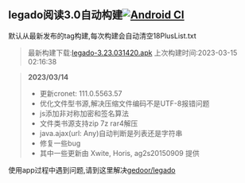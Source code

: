 ## legado阅读3.0自动构建[![Android CI](https://github.com/10bits/gedoor-Build/workflows/Android%20CI/badge.svg)](https://github.com/10bits/gedoor-Build/actions)

默认从最新发布的tag构建,每次构建会自动清空18PlusList.txt

> 最新构建下载:[legado-3.23.031420.apk](https://github.com/xcdha/gedoor-Build/releases/download/legado-3.23.031420/legado-3.23.031420.apk) 上次构建时间:2023-03-15 02:16:38
<!--start-->
> **2023/03/14**
> * 更新cronet: 111.0.5563.57
> * 优化文件型书源,解决压缩文件编码不是UTF-8报错问题
> * js添加非对称加密和签名算法
> * 文件类书源支持zip 7z rar4解压
> * java.ajax(url: Any)自动判断是列表还是字符串
> * 修复一些bug
> * 其中一些更新由 Xwite, Horis, ag2s20150909 提供
<!--end-->
  
使用app过程中遇到问题,请到这里解决[gedoor/legado](https://github.com/gedoor/legado/issues)

